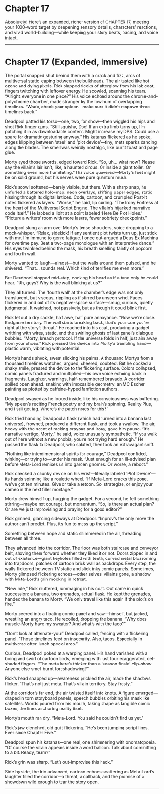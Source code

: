 # Chapter 17

Absolutely! Here’s an expanded, richer version of CHAPTER 17, meeting your 1000-word target by deepening sensory details, characters’ reactions, and vivid world-building—while keeping your story beats, pacing, and voice intact.

---

# Chapter 17 (Expanded, Immersive)

The portal snapped shut behind them with a crack and fizz, arcs of multiversal static leaping between the bulkheads. The air tasted like hot ozone and dying pixels. Rick slapped flecks of afterglow from his lab coat, fingers twitching with leftover energy. He scowled, scanning his team. “Alright, everyone in one piece?” His voice echoed around the chrome-and-polychrome chamber, made stranger by the low hum of overlapping timelines. “Wade, check your spleen—make sure it didn’t respawn three timelines back.”

Deadpool patted his torso—one, two, for show—then wiggled his hips and shot Rick finger guns. “Still squishy, Doc! If an extra limb turns up, I’m patching it in as downloadable content. Might increase my DPS. Could use a spare for dramatic gesturing anyway.” His katanas flickered as he spoke, edges blipping between ‘steel’ and ‘plot device’—tiny, meta sparks dancing along the blades. The smell was weirdly nostalgic, like burnt toast and page glue.

Morty eyed those swords, edged toward Rick. “So, uh… what now? Please say the villain’s lair isn’t, like, a haunted circus. Or inside a giant toilet. Or something even more humiliating.” His voice quavered—Morty’s feet might be on solid ground, but his nerves were pure quantum mush.

Rick’s scowl softened—barely visible, but there. With a sharp snap, he unfurled a battered holo-map: neon overlays, shifting paper edges, static hissing through its digital lattices. Code, cartoon, and crumpled Post-It notes flickered as layers. “Worse,” he said, lip curling. “The Irony Fortress at the heart of the Multiversal Script Engine. The villain’s hijacked narrative code itself.” He jabbed a light at a point labeled ‘Here Be Plot Holes.’ “Picture a writers’ room with more lasers, fewer sobriety checkpoints.”

Deadpool slung an arm over Morty’s tense shoulders, voice dropping to a mock-whisper. “Relax, sidekick! If any sentient plot twists turn up, just stick with me. I’m immune to genre fatigue. I once out-argued a Deus Ex Machina for overtime pay. Beat a two-page monologue with an interpretive dance.” His eyes twinkled behind the mask, his breath smelling faintly of popcorn and fourth wall.

Morty wanted to laugh—almost—but the walls around them pulsed, and he shivered. “That… sounds real. Which kind of terrifies me even more.”

But Deadpool stopped mid-step, cocking his head as if a tune only he could hear. “Uh, guys? Why is the wall blinking at us?”

They all turned. The ‘fourth wall’ at the chamber’s edge was not only translucent, but viscous, rippling as if stirred by unseen wind. Faces flickered in and out of its negative-space surface—smug, curious, quietly judgmental. It watched, not passively, but as though it could blink first.

Rick let out a dry cackle, half awe, half pure annoyance. “Now we’re close. Endgame territory. The wall starts breaking back, that’s your cue you’re right at the story’s throat.” He reached into his coat, producing a gadget writhing with wires, static, and the swirling ghosts of last panel’s dialogue bubbles. “Morty, breach protocol. If the universe folds in half, just aim away from your shoes.” Rick pressed the device into Morty’s trembling hand—plastic warm, vibrating with potential.

Morty’s hands shook, sweat slicking his palms. A thousand Mortys from a thousand timelines watched, argued, cheered, doubted. But he cocked a shaky smile, pressed the device to the flickering surface. Colors collapsed, comic panels fractured and multiplied—his own voice echoing back in fragments. Laughter, warnings, half-remembered bravado. A corridor spilled open ahead, snaking with impossible geometry, an MC Escher painting as plotted by caffeine-hyped fanfiction authors.

Deadpool swayed as he looked inside, like his consciousness was buffering. “My spleen’s reciting French poetry and my brain’s spinning. Reality Plus, and I still get lag. Where’s the patch notes for this?”

Rick tried handing Deadpool a flask (which had turned into a banana last universe), frowned, produced a different flask, and took a swallow. The air, heavy with the scent of melting crayons and irony, gave him pause. “It’s narrative vertigo, Morty,” he said, voice unusually sympathetic. “If you walk out of here without a new phobia, you’re not trying hard enough.” He passed the flask to Deadpool, who saluted, then took an extravagant sniff.

“Nothing like interdimensional spirits for courage,” Deadpool confided, winking—or trying to—under his mask. “Just enough for an ill-advised plan before Meta-Lord remixes us into garden gnomes. Or worse, a reboot.”

Rick checked a chunky device on his wrist—literally labeled ‘Plot Device’—its hands spinning like a roulette wheel. “If Meta-Lord cracks this zone, we’ve got ten minutes. Give or take a retcon. So: strategize, or enjoy your cameo in the next filler montage.”

Morty drew himself up, hugging the gadget. For a second, he felt something stirring—maybe not courage, but momentum. “So, is there an actual plan? Or are we just improvising and praying for a good editor?”

Rick grinned, glancing sideways at Deadpool. “Improv’s the only move the author can’t predict. Plus, it’s fun to mess up the script.”

Something between hope and static shimmered in the air, threading between all three.

They advanced into the corridor. The floor was both staircase and conveyor belt, shoving them forward whether they liked it or not. Doors zipped in and out of existence—giant keyholes filled with teeth, curved metal blossoming into trapdoors, patches of cartoon brick wall as backdrops. Every step, the walls flickered between TV static and slick inky comic panels. Sometimes, Morty glimpsed flickering echoes—other selves, villains gone, a shadow with Meta-Lord’s grin mocking in retreat.

“New rule,” Rick muttered, rummaging in his coat. Out came in quick succession: a banana, two grenades, actual flask. He kept the grenades, handed the banana to Morty. “We only travel like this again if the plot’s on fire.”

Morty peered into a floating comic panel and saw—himself, but jacked, wrestling an angry taco. He recoiled, dropping the banana. “Why does muscle-Morty have my sweater? And what’s with the taco?”

“Don’t look at alternate-you!” Deadpool called, fencing with a flickering panel. “Those timelines feed on insecurity. Also, tacos. Especially in multiverse after-lunch special arcs.”

Curious, Deadpool poked at a warping panel. His hand vanished with a boing and swirl of cartoon birds, emerging with just four exaggerated, cel-shaded fingers. “The meta here’s thicker than a ‘season finale’ clip-show. Anyone else smell burnt foreshadowing?”

Rick’s head snapped up—awareness prickled the air, made the shadows flicker. “That’s not just meta. That’s villain territory. Stay frosty.”

At the corridor’s far end, the air twisted itself into knots. A figure emerged—draped in torn storyboard panels, speech bubbles orbiting his mask like satellites. Words poured from his mouth, taking shape as tangible comic boxes, the lines anchoring reality itself.

Morty’s mouth ran dry. “Meta-Lord. You said he couldn’t find us yet.”

Rick’s jaw clenched, old guilt flickering. “He’s been jumping script lines. Ever since Chapter Five.”

Deadpool spun his katanas—one real, one shimmering with onomatopoeia. “Of course the villain appears inside a word balloon. Talk about committing to a bit. Ready, team?”

Rick’s grin was sharp. “Let’s out-improvise this hack.”

Side by side, the trio advanced, cartoon echoes scattering as Meta-Lord’s laughter filled the corridor—a threat, a callback, and the promise of a showdown wild enough to tear the story open.

---